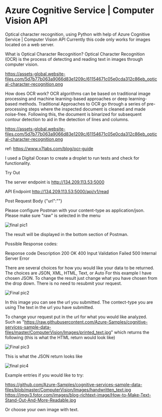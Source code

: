 # Azure Cognitive Service | Computer Vision API 
Optical character recognition, using Python with help of Azure Cognitive Service | Computer Vision API
Currently this code only works for images located on a web server.

What is Optical Character Recognition?
Optical Character Recognition (OCR) is the process of detecting and reading text in images through computer vision.

https://assets-global.website-files.com/5d7b77b063a9066d83e1209c/61154671c05e0cda312c86eb_optical-character-recognition.png

How does OCR work?
OCR algorithms can be based on traditional image processing and machine learning-based approaches or deep learning-based methods.
Traditional Approaches to OCR go through a series of pre-processing steps where the inspected document is cleaned and made noise-free. Following this, the document is binarized for subsequent contour detection to aid in the detection of lines and columns.

https://assets-global.website-files.com/5d7b77b063a9066d83e1209c/61154671c05e0cda312c86eb_optical-character-recognition.png

ref: https://www.v7labs.com/blog/ocr-guide

I used a Digital Ocean to create a droplet to run tests and check for functionality.


Try Out

The server endpoint is 
http://134.209.113.53:5000

API Endpoint
http://134.209.113.53:5000/api/v1/read

Post Request Body
{"url":"<The url you would like the text converted from goes here>"}

Please configure Postman with your content-type as application/json.
Please make sure "raw" is selected in the menu


![final pic1](https://user-images.githubusercontent.com/122126853/236354162-d9eb5154-caac-40b2-bb51-f9ec9485e7a7.JPG)

The result will be displayed in the bottom section of Postman.

Possible Response codes:

Response code	Description
200		OK
400		Input Validation Failed
500		Internal Server Error


There are several choices for how you would like your data to be returned.  The choices are JSON, XML, HTML, Text, or Auto
For this example I have chosen JSON.  To change the result just change what you have chosen from the drop down.  There is no need to resubmit your request.

![Final pic2](https://user-images.githubusercontent.com/122126853/236354814-b7b71f2c-bce8-42a8-953c-72cf47ac6a55.JPG)

In this image you can see the url you submitted.
The contect-type you are using 
The text in the url you have submitted.

To change your request put in the url for what you would like analyzed.
Such as "https://raw.githubusercontent.com/Azure-Samples/cognitive-services-sample-data-files/master/ComputerVision/Images/printed_text.jpg"
which returns the following (this is what the HTML return would look like)

![Final pic3](https://user-images.githubusercontent.com/122126853/236356800-18b57918-7b77-4240-96c9-4468f520234c.JPG)

This is what the JSON return looks like

![final pic4](https://user-images.githubusercontent.com/122126853/236357032-ca951f16-237f-42da-a12d-ac567091d805.JPG)


Example entries if you would like to try:

https://github.com/Azure-Samples/cognitive-services-sample-data-files/blob/master/ComputerVision/Images/handwritten_text.jpg
https://imgv3.fotor.com/images/blog-richtext-image/How-to-Make-Text-Stand-Out-And-More-Readable.jpg

Or choose your own image with text.

